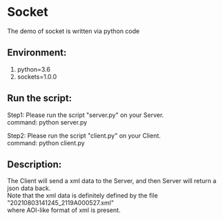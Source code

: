 # Socket
The demo of socket is written via python code

## Environment:

1. python=3.6  
2. sockets=1.0.0  

## Run the script:
Step1: Please run the script "server.py" on your Server.   
command: python server.py  

Step2: Please run the script "client.py" on your Client.  
command: python client.py  
 
## Description:
The Client will send a xml data to the Server, and then Server will return a json data back.  
Note that the xml data is definitely defined by the file "20210803141245_2119A000527.xml"  
where AOI-like format of xml is present.

